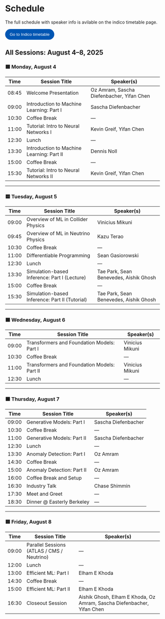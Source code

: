 # Schedule

The full schedule with speaker info is avilable on the indico timetable page.

<a href="https://indico.physics.lbl.gov/event/3174/timetable/?view=standard" target="_blank">
  <button style="
    background-color: #0056b3; 
    color: white; 
    padding: 10px 15px; 
    border: none; border-radius: 999px;
   text-decoration: none;
   font-family: sans-serif;
  ">
    Go to Indico timetable
  </button>
</a>



## All Sessions: August 4–8, 2025

### 🟩 Monday, August 4

| Time     | Session Title                               | Speaker(s)                                      |
|----------|----------------------------------------------|-------------------------------------------------|
| 08:45    | Welcome Presentation                          | Oz Amram, Sascha Diefenbacher, Yifan Chen       |
| 09:00    | Introduction to Machine Learning: Part I      | Sascha Diefenbacher                             |
| 10:30    | Coffee Break                                  | —                                               |
| 11:00    | Tutorial: Intro to Neural Networks I          | Kevin Greif, Yifan Chen                         |
| 12:30    | Lunch                                         | —                                               |
| 13:30    | Introduction to Machine Learning: Part II     | Dennis Noll                                     |
| 15:00    | Coffee Break                                  | —                                               |
| 15:30    | Tutorial: Intro to Neural Networks II         | Kevin Greif, Yifan Chen                         |

---

### 🟨 Tuesday, August 5

| Time     | Session Title                               | Speaker(s)                                      |
|----------|----------------------------------------------|-------------------------------------------------|
| 09:00    | Overview of ML in Collider Physics            | Vinicius Mikuni                                 |
| 09:45    | Overview of ML in Neutrino Physics            | Kazu Terao                                      |
| 10:30    | Coffee Break                                  | —                                               |
| 11:00    | Differentiable Programming                    | Sean Gasiorowski                                |
| 12:30    | Lunch                                         | —                                               |
| 13:30    | Simulation-based Inference: Part I (Lecture)  | Tae Park, Sean Benevedes, Aishik Ghosh          |
| 15:00    | Coffee Break                                  | —                                               |
| 15:30    | Simulation-based Inference: Part II (Tutorial)| Tae Park, Sean Benevedes, Aishik Ghosh          |

---

### 🟦 Wednesday, August 6

| Time     | Session Title                               | Speaker(s)                                      |
|----------|----------------------------------------------|-------------------------------------------------|
| 09:00    | Transformers and Foundation Models: Part I   | Vinicius Mikuni                                 |
| 10:30    | Coffee Break                                  | —                                               |
| 11:00    | Transformers and Foundation Models: Part II  | Vinicius Mikuni                                 |
| 12:30    | Lunch                                         | —                                               |

---

### 🟧 Thursday, August 7

| Time     | Session Title                               | Speaker(s)                                      |
|----------|----------------------------------------------|-------------------------------------------------|
| 09:00    | Generative Models: Part I                    | Sascha Diefenbacher                             |
| 10:30    | Coffee Break                                  | —                                               |
| 11:00    | Generative Models: Part II                   | Sascha Diefenbacher                             |
| 12:30    | Lunch                                         | —                                               |
| 13:30    | Anomaly Detection: Part I                    | Oz Amram                                        |
| 14:30    | Coffee Break                                  | —                                               |
| 15:00    | Anomaly Detection: Part II                   | Oz Amram                                        |
| 16:00    | Coffee Break and Setup                       | —                                               |
| 16:30    | Industry Talk                                 | Chase Shimmin                                   |
| 17:30    | Meet and Greet                                | —                                               |
| 18:30    | Dinner @ Easterly Berkeley                   | —                                               |

---

### 🟥 Friday, August 8

| Time     | Session Title                               | Speaker(s)                                      |
|----------|----------------------------------------------|-------------------------------------------------|
| 09:00    | Parallel Sessions (ATLAS / CMS / Neutrino)   | —                                               |
| 12:00    | Lunch                                         | —                                               |
| 13:00    | Efficient ML: Part I                         | Elham E Khoda                                   |
| 14:30    | Coffee Break                                  | —                                               |
| 15:00    | Efficient ML: Part II                        | Elham E Khoda                                   |
| 16:30    | Closeout Session                              | Aishik Ghosh, Elham E Khoda, Oz Amram, Sascha Diefenbacher, Yifan Chen |
